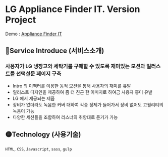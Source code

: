 # LG Appliance Finder IT. Version Project

Demo : [Appliance Finder IT](https://www.lg.com/uk/washing-machine/appliance-finder)

## 🔴Service Introduce (서비스소개) 
### 사용자가 LG 냉장고와 세탁기를 구매할 수 있도록 재미있는 모션과 일러스트를 선택설문 페이지 구축
- Intro 의 이펙터를 이용한 동적 모션을 통해 사용자의 재미를 유발
- 일러스트 디자인을 제공하여 좀 더 친근 한 이미지로 하여금 사용자 흥미 유발
- LG 에서 제공되는 제품 
- 장비가 없더라도 녹음한 커버 대하여 각종 정제가 들어가서 장비 없어도 고퀄리티의 녹음이 가능
- 다양한 세션들을 조합하여 리스너의 취향대로 듣기가 가능

## 🟡Technology (사용기술)
`HTML`, `CSS`, `Javascript`, `sass`, `gulp`
